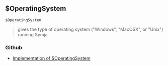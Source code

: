 ## $OperatingSystem

```
$OperatingSystem
```

> gives the type of operating system ("Windows", "MacOSX", or "Unix") running Symja.
  

### Github

* [Implementation of $OperatingSystem](https://github.com/axkr/symja_android_library/blob/master/symja_android_library/matheclipse-core/src/main/java/org/matheclipse/core/builtin/ConstantDefinitions.java#L393) 
